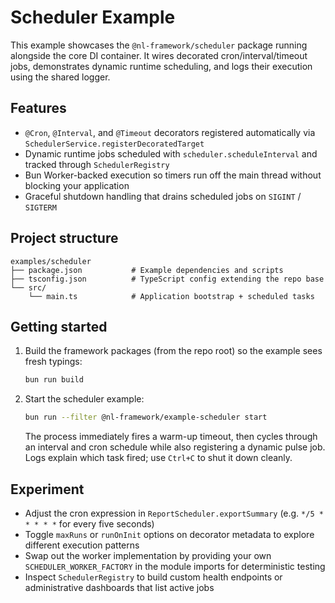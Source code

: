 # Scheduler Example

This example showcases the `@nl-framework/scheduler` package running alongside the core DI container. It wires decorated cron/interval/timeout jobs, demonstrates dynamic runtime scheduling, and logs their execution using the shared logger.

## Features

- `@Cron`, `@Interval`, and `@Timeout` decorators registered automatically via `SchedulerService.registerDecoratedTarget`
- Dynamic runtime jobs scheduled with `scheduler.scheduleInterval` and tracked through `SchedulerRegistry`
- Bun Worker-backed execution so timers run off the main thread without blocking your application
- Graceful shutdown handling that drains scheduled jobs on `SIGINT` / `SIGTERM`

## Project structure

```
examples/scheduler
├── package.json           # Example dependencies and scripts
├── tsconfig.json          # TypeScript config extending the repo base
└── src/
    └── main.ts            # Application bootstrap + scheduled tasks
```

## Getting started

1. Build the framework packages (from the repo root) so the example sees fresh typings:

   ```bash
   bun run build
   ```

2. Start the scheduler example:

   ```bash
   bun run --filter @nl-framework/example-scheduler start
   ```

   The process immediately fires a warm-up timeout, then cycles through an interval and cron schedule while also registering a dynamic pulse job. Logs explain which task fired; use `Ctrl+C` to shut it down cleanly.

## Experiment

- Adjust the cron expression in `ReportScheduler.exportSummary` (e.g. `*/5 * * * * *` for every five seconds)
- Toggle `maxRuns` or `runOnInit` options on decorator metadata to explore different execution patterns
- Swap out the worker implementation by providing your own `SCHEDULER_WORKER_FACTORY` in the module imports for deterministic testing
- Inspect `SchedulerRegistry` to build custom health endpoints or administrative dashboards that list active jobs
